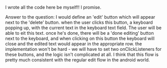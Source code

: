 I wrote all the code here be myself!! I promise.

Answer to the question:
I would define an 'edit' button which will appear next to the 'delete' button.
when the user clicks this button, a keyboard popping up, with the current text in the keyboard text field.
The user will be able to eit this text. once he's done, there will be a 'done editing' button next
to the keyboard, and when clicking on this button the keyboard will close and the edited text would 
appear in the appropriate row.
the implementation won't be hard - we will have to set two onClickListeners for these buttons,
and the logic isn't complicated at all.
I think that this flow is pretty much consistent with the regular edit flow in the android world.